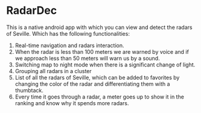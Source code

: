# RadarDec
This is a native android app with which you can view and detect the radars of Seville. Which has the following functionalities:
<ol>
<li>Real-time navigation and radars interaction.</li>
<li>When the radar is less than 100 meters we are warned by voice and if we approach less than 50 meters will warn us by a sound.</li>
<li>Switching map to night mode when there is a significant change of light.</li>
<li>Grouping all radars in a cluster</li>
<li>List of all the radars of Seville, which can be added to favorites by changing the color of the radar and differentiating them with a thumbtack.</li>
<li>Every time it goes through a radar, a meter goes up to show it in the ranking and know why it spends more radars.</li>
</ol>

